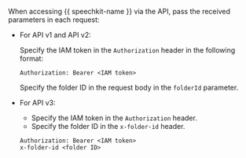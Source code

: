 When accessing {{ speechkit-name }} via the API, pass the received parameters in each request:


* For API v1 and API v2:

   Specify the IAM token in the `Authorization` header in the following format:

   ```
   Authorization: Bearer <IAM token>
   ```

   Specify the folder ID in the request body in the `folderId` parameter.

* For API v3:

   * Specify the IAM token in the `Authorization` header.
   * Specify the folder ID in the `x-folder-id` header.

   ```
   Authorization: Bearer <IAM token> 
   x-folder-id <folder ID>
   ```
